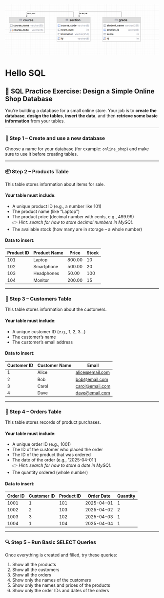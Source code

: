 ![](img_1.png)

# Hello SQL



## 🛒 SQL Practice Exercise: Design a Simple Online Shop Database

You're building a database for a small online store. Your job is to **create the database**, **design the tables**, **insert the data**, and then **retrieve some basic information** from your tables.

---

### 🧠 Step 1 – Create and use a new database

Choose a name for your database (for example: `online_shop`) and make sure to use it before creating tables.

---

### 📦 Step 2 – Products Table

This table stores information about items for sale.

#### Your table must include:
- A unique product ID (e.g., a number like 101)
- The product name (like "Laptop")
- The product price (decimal number with cents, e.g., 499.99)  
  👉 *Hint: search for how to store decimal numbers in MySQL*
- The available stock (how many are in storage – a whole number)

#### Data to insert:

| Product ID | Product Name | Price   | Stock |
|------------|--------------|---------|-------|
| 101        | Laptop       | 800.00  | 10    |
| 102        | Smartphone   | 500.00  | 20    |
| 103        | Headphones   | 50.00   | 100   |
| 104        | Monitor      | 200.00  | 15    |

---

### 👤 Step 3 – Customers Table

This table stores information about the customers.

#### Your table must include:
- A unique customer ID (e.g., 1, 2, 3…)
- The customer’s name
- The customer’s email address

#### Data to insert:

| Customer ID | Customer Name | Email               |
|-------------|----------------|---------------------|
| 1           | Alice           | alice@email.com     |
| 2           | Bob             | bob@email.com       |
| 3           | Carol           | carol@email.com     |
| 4           | Dave            | dave@email.com      |

---

### 🧾 Step 4 – Orders Table

This table stores records of product purchases.

#### Your table must include:
- A unique order ID (e.g., 1001)
- The ID of the customer who placed the order
- The ID of the product that was ordered
- The date of the order (e.g., '2025-04-01')  
  👉 *Hint: search for how to store a date in MySQL*
- The quantity ordered (whole number)

#### Data to insert:

| Order ID | Customer ID | Product ID | Order Date  | Quantity |
|----------|-------------|------------|-------------|----------|
| 1001     | 1           | 101        | 2025-04-01  | 1        |
| 1002     | 2           | 103        | 2025-04-02  | 2        |
| 1003     | 3           | 102        | 2025-04-03  | 1        |
| 1004     | 1           | 104        | 2025-04-04  | 1        |

---

### 🔍 Step 5 – Run Basic SELECT Queries

Once everything is created and filled, try these queries:

1. Show all the products
2. Show all the customers
3. Show all the orders
4. Show only the names of the customers
5. Show only the names and prices of the products
6. Show only the order IDs and dates of the orders

